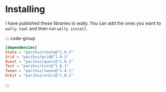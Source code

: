 # Installing

I have published these libraries to wally. You can add the ones you want to `wally.toml` and then run `wally install`.

::: code-group

```toml [wally.toml]
[dependencies]
State = "parihsz/state@^1.0.2"
Grid = "parihsz/grid@^1.0.2"
Quest = "parihsz/quest@^1.0.3"
Test = "parihsz/test@^1.0.1"
Tween = "parihsz/tween@^1.0.1"
Orbit = "parihsz/orbit@^1.0.1"
```

:::